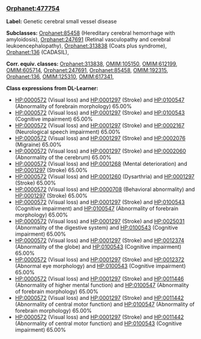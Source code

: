 
### [Orphanet:477754](http://www.orpha.net/ORDO/Orphanet_477754)
**Label:** Genetic cerebral small vessel disease

**Subclasses:** [Orphanet:85458](http://www.orpha.net/ORDO/Orphanet_85458) (Hereditary cerebral hemorrhage with amyloidosis), [Orphanet:247691](http://www.orpha.net/ORDO/Orphanet_247691) (Retinal vasculopathy and cerebral leukoencephalopathy), [Orphanet:313838](http://www.orpha.net/ORDO/Orphanet_313838) (Coats plus syndrome), [Orphanet:136](http://www.orpha.net/ORDO/Orphanet_136) (CADASIL), 

**Corr. equiv. classes:** [Orphanet:313838](http://www.orpha.net/ORDO/Orphanet_313838), [OMIM:105150](http://purl.obolibrary.org/obo/OMIM_105150), [OMIM:612199](http://purl.obolibrary.org/obo/OMIM_612199), [OMIM:605714](http://purl.obolibrary.org/obo/OMIM_605714), [Orphanet:247691](http://www.orpha.net/ORDO/Orphanet_247691), [Orphanet:85458](http://www.orpha.net/ORDO/Orphanet_85458), [OMIM:192315](http://purl.obolibrary.org/obo/OMIM_192315), [Orphanet:136](http://www.orpha.net/ORDO/Orphanet_136), [OMIM:125310](http://purl.obolibrary.org/obo/OMIM_125310), [OMIM:617341](http://purl.obolibrary.org/obo/OMIM_617341), 

**Class expressions from DL-Learner:**

- [HP:0000572](http://purl.obolibrary.org/obo/HP_0000572) (Visual loss) and [HP:0001297](http://purl.obolibrary.org/obo/HP_0001297) (Stroke) and [HP:0100547](http://purl.obolibrary.org/obo/HP_0100547) (Abnormality of forebrain morphology) 65.00%
- [HP:0000572](http://purl.obolibrary.org/obo/HP_0000572) (Visual loss) and [HP:0001297](http://purl.obolibrary.org/obo/HP_0001297) (Stroke) and [HP:0100543](http://purl.obolibrary.org/obo/HP_0100543) (Cognitive impairment) 65.00%
- [HP:0000572](http://purl.obolibrary.org/obo/HP_0000572) (Visual loss) and [HP:0001297](http://purl.obolibrary.org/obo/HP_0001297) (Stroke) and [HP:0002167](http://purl.obolibrary.org/obo/HP_0002167) (Neurological speech impairment) 65.00%
- [HP:0000572](http://purl.obolibrary.org/obo/HP_0000572) (Visual loss) and [HP:0001297](http://purl.obolibrary.org/obo/HP_0001297) (Stroke) and [HP:0002076](http://purl.obolibrary.org/obo/HP_0002076) (Migraine) 65.00%
- [HP:0000572](http://purl.obolibrary.org/obo/HP_0000572) (Visual loss) and [HP:0001297](http://purl.obolibrary.org/obo/HP_0001297) (Stroke) and [HP:0002060](http://purl.obolibrary.org/obo/HP_0002060) (Abnormality of the cerebrum) 65.00%
- [HP:0000572](http://purl.obolibrary.org/obo/HP_0000572) (Visual loss) and [HP:0001268](http://purl.obolibrary.org/obo/HP_0001268) (Mental deterioration) and [HP:0001297](http://purl.obolibrary.org/obo/HP_0001297) (Stroke) 65.00%
- [HP:0000572](http://purl.obolibrary.org/obo/HP_0000572) (Visual loss) and [HP:0001260](http://purl.obolibrary.org/obo/HP_0001260) (Dysarthria) and [HP:0001297](http://purl.obolibrary.org/obo/HP_0001297) (Stroke) 65.00%
- [HP:0000572](http://purl.obolibrary.org/obo/HP_0000572) (Visual loss) and [HP:0000708](http://purl.obolibrary.org/obo/HP_0000708) (Behavioral abnormality) and [HP:0001297](http://purl.obolibrary.org/obo/HP_0001297) (Stroke) 65.00%
- [HP:0000572](http://purl.obolibrary.org/obo/HP_0000572) (Visual loss) and [HP:0001297](http://purl.obolibrary.org/obo/HP_0001297) (Stroke) and [HP:0100543](http://purl.obolibrary.org/obo/HP_0100543) (Cognitive impairment) and [HP:0100547](http://purl.obolibrary.org/obo/HP_0100547) (Abnormality of forebrain morphology) 65.00%
- [HP:0000572](http://purl.obolibrary.org/obo/HP_0000572) (Visual loss) and [HP:0001297](http://purl.obolibrary.org/obo/HP_0001297) (Stroke) and [HP:0025031](http://purl.obolibrary.org/obo/HP_0025031) (Abnormality of the digestive system) and [HP:0100543](http://purl.obolibrary.org/obo/HP_0100543) (Cognitive impairment) 65.00%
- [HP:0000572](http://purl.obolibrary.org/obo/HP_0000572) (Visual loss) and [HP:0001297](http://purl.obolibrary.org/obo/HP_0001297) (Stroke) and [HP:0012374](http://purl.obolibrary.org/obo/HP_0012374) (Abnormality of the globe) and [HP:0100543](http://purl.obolibrary.org/obo/HP_0100543) (Cognitive impairment) 65.00%
- [HP:0000572](http://purl.obolibrary.org/obo/HP_0000572) (Visual loss) and [HP:0001297](http://purl.obolibrary.org/obo/HP_0001297) (Stroke) and [HP:0012372](http://purl.obolibrary.org/obo/HP_0012372) (Abnormal eye morphology) and [HP:0100543](http://purl.obolibrary.org/obo/HP_0100543) (Cognitive impairment) 65.00%
- [HP:0000572](http://purl.obolibrary.org/obo/HP_0000572) (Visual loss) and [HP:0001297](http://purl.obolibrary.org/obo/HP_0001297) (Stroke) and [HP:0011446](http://purl.obolibrary.org/obo/HP_0011446) (Abnormality of higher mental function) and [HP:0100547](http://purl.obolibrary.org/obo/HP_0100547) (Abnormality of forebrain morphology) 65.00%
- [HP:0000572](http://purl.obolibrary.org/obo/HP_0000572) (Visual loss) and [HP:0001297](http://purl.obolibrary.org/obo/HP_0001297) (Stroke) and [HP:0011442](http://purl.obolibrary.org/obo/HP_0011442) (Abnormality of central motor function) and [HP:0100547](http://purl.obolibrary.org/obo/HP_0100547) (Abnormality of forebrain morphology) 65.00%
- [HP:0000572](http://purl.obolibrary.org/obo/HP_0000572) (Visual loss) and [HP:0001297](http://purl.obolibrary.org/obo/HP_0001297) (Stroke) and [HP:0011442](http://purl.obolibrary.org/obo/HP_0011442) (Abnormality of central motor function) and [HP:0100543](http://purl.obolibrary.org/obo/HP_0100543) (Cognitive impairment) 65.00%


